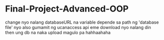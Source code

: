# Final-Project-Advanced-OOP

change nyo nalang databaseURL na variable depende sa path ng 'database file' nyo
also gumamit ng ucanaccess api eme download nyo nalang din
then ung db na naka upload magulo pa hahhaahaha
